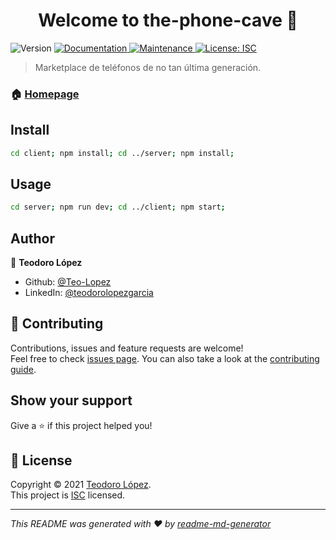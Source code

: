 <h1 align="center">Welcome to the-phone-cave 👋</h1>
<p>
  <img alt="Version" src="https://img.shields.io/badge/version-1.0.0-blue.svg?cacheSeconds=2592000" />
  <a href="https://github.com/Teo-Lopez/reto_web#readme" target="_blank">
    <img alt="Documentation" src="https://img.shields.io/badge/documentation-yes-brightgreen.svg" />
  </a>
  <a href="https://github.com/Teo-Lopez/reto_web/graphs/commit-activity" target="_blank">
    <img alt="Maintenance" src="https://img.shields.io/badge/Maintained%3F-yes-green.svg" />
  </a>
  <a href="https://github.com/Teo-Lopez/reto_web/blob/master/LICENSE" target="_blank">
    <img alt="License: ISC" src="https://img.shields.io/github/license/Teo-Lopez/the-phone-cave" />
  </a>
</p>

> Marketplace de teléfonos de no tan última generación.

### 🏠 [Homepage](https://github.com/Teo-Lopez/reto_web#readme)

## Install

```sh
cd client; npm install; cd ../server; npm install;
```

## Usage

```sh
cd server; npm run dev; cd ../client; npm start; 
```

## Author

👤 **Teodoro López**

* Github: [@Teo-Lopez](https://github.com/Teo-Lopez)
* LinkedIn: [@teodorolopezgarcia](https://linkedin.com/in/teodorolopezgarcia)

## 🤝 Contributing

Contributions, issues and feature requests are welcome!<br />Feel free to check [issues page](https://github.com/Teo-Lopez/reto_web/issues). You can also take a look at the [contributing guide](https://github.com/Teo-Lopez/reto_web/blob/master/CONTRIBUTING.md).

## Show your support

Give a ⭐️ if this project helped you!

## 📝 License

Copyright © 2021 [Teodoro López](https://github.com/Teo-Lopez).<br />
This project is [ISC](https://github.com/Teo-Lopez/reto_web/blob/master/LICENSE) licensed.

***
_This README was generated with ❤️ by [readme-md-generator](https://github.com/kefranabg/readme-md-generator)_